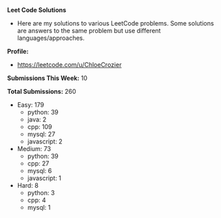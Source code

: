 **Leet Code Solutions**

- Here are my solutions to various LeetCode problems. Some solutions are answers to the same problem but use different languages/approaches.

**Profile:**

- https://leetcode.com/u/ChloeCrozier

**Submissions This Week:** 10

**Total Submissions:** 260
- Easy: 179
  - python: 39
  - java: 2
  - cpp: 109
  - mysql: 27
  - javascript: 2
- Medium: 73
  - python: 39
  - cpp: 27
  - mysql: 6
  - javascript: 1
- Hard: 8
  - python: 3
  - cpp: 4
  - mysql: 1